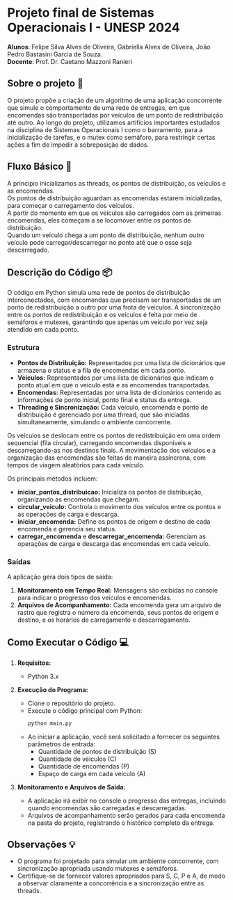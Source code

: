 # Projeto final de Sistemas Operacionais I - UNESP 2024
**Alunos**: Felipe Silva Alves de Oliveira, Gabriella Alves de Oliveira, João Pedro Bastasini Garcia de Souza.<br>
**Docente**: Prof. Dr. Caetano Mazzoni Ranieri

## Sobre o projeto 🚀

O projeto propõe a criação de um algoritmo de uma aplicação concorrente que simule o comportamento de uma rede de entregas, em que encomendas são transportadas por veículos de um ponto de redistribuição até outro. Ao longo do projeto, utilizamos artifícios importantes estudados na disciplina de Sistemas Operacionais I como o barramento, para a inicialização de tarefas, e o mutex como semáforo, para restringir certas ações a fim de impedir a sobreposição de dados.

## Fluxo Básico 🚚

A principio inicializamos as threads, os pontos de distribuição, os veículos e as encomendas.<br>
Os pontos de distribuição aguardam as encomendas estarem inicializadas, para começar o carregamento dos veículos.<br>
A partir do momento em que os veículos são carregados com as primeiras encomendas, eles começam a se locomover entre os pontos de distribuição.<br>
Quando um veículo chega a um ponto de distribuição, nenhum outro veículo pode carregar/descarregar no ponto até que o esse seja descarregado.

## Descrição do Código 📦

O código em Python simula uma rede de pontos de distribuição interconectados, com encomendas que precisam ser transportadas de um ponto de redistribuição a outro por uma frota de veículos. A sincronização entre os pontos de redistribuição e os veículos é feita por meio de semáforos e mutexes, garantindo que apenas um veículo por vez seja atendido em cada ponto.

### Estrutura

- **Pontos de Distribuição:** Representados por uma lista de dicionários que armazena o status e a fila de encomendas em cada ponto.
- **Veículos:** Representados por uma lista de dicionários que indicam o ponto atual em que o veículo está e as encomendas transportadas.
- **Encomendas:** Representadas por uma lista de dicionários contendo as informações de ponto inicial, ponto final e status da entrega.
- **Threading e Sincronização:** Cada veículo, encomenda e ponto de distribuição é gerenciado por uma thread, que são iniciadas simultaneamente, simulando o ambiente concorrente.

Os veículos se deslocam entre os pontos de redistribuição em uma ordem sequencial (fila circular), carregando encomendas disponíveis e descarregando-as nos destinos finais. A movimentação dos veículos e a organização das encomendas são feitas de maneira assíncrona, com tempos de viagem aleatórios para cada veículo.

Os principais métodos incluem:
- **iniciar_pontos_distribuicao:** Inicializa os pontos de distribuição, organizando as encomendas que chegam.
- **circular_veiculo:** Controla o movimento dos veículos entre os pontos e as operações de carga e descarga.
- **iniciar_encomenda:** Define os pontos de origem e destino de cada encomenda e gerencia seu status.
- **carregar_encomenda** e **descarregar_encomenda:** Gerenciam as operações de carga e descarga das encomendas em cada veículo.

### Saídas

A aplicação gera dois tipos de saída:
1. **Monitoramento em Tempo Real:** Mensagens são exibidas no console para indicar o progresso dos veículos e encomendas.
2. **Arquivos de Acompanhamento:** Cada encomenda gera um arquivo de rastro que registra o número da encomenda, seus pontos de origem e destino, e os horários de carregamento e descarregamento.

## Como Executar o Código 💻

1. **Requisitos:**
   - Python 3.x

2. **Execução do Programa:**
   - Clone o repositório do projeto.
   - Execute o código principal com Python:
     ```bash
     python main.py
     ```
   - Ao iniciar a aplicação, você será solicitado a fornecer os seguintes parâmetros de entrada:
     - Quantidade de pontos de distribuição (S)
     - Quantidade de veículos (C)
     - Quantidade de encomendas (P)
     - Espaço de carga em cada veículo (A)

3. **Monitoramento e Arquivos de Saída:**
   - A aplicação irá exibir no console o progresso das entregas, incluindo quando encomendas são carregadas e descarregadas.
   - Arquivos de acompanhamento serão gerados para cada encomenda na pasta do projeto, registrando o histórico completo da entrega.

## Observações 💡
- O programa foi projetado para simular um ambiente concorrente, com sincronização apropriada usando mutexes e semáforos.
- Certifique-se de fornecer valores apropriados para S, C, P e A, de modo a observar claramente a concorrência e a sincronização entre as threads.

